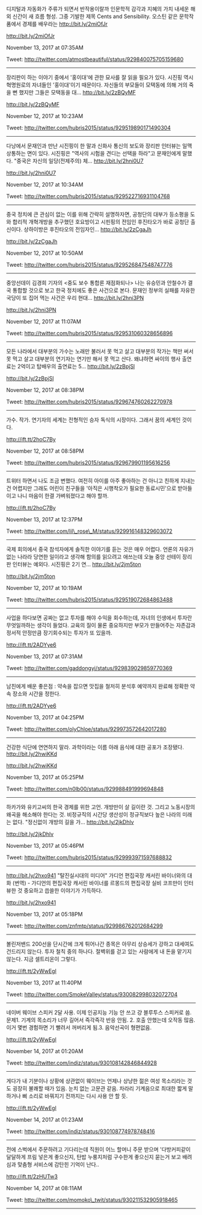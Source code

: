 

디지털과 자동화가 주류가 되면서 반작용이랄까 인문학적 감각과 지혜의 가치 내세운 해외 신간이 새 흐름 형성. 그중 기발한 제목 Cents and Sensibility. 오스틴 같은 문학작품에서 경제를 배우라는 http://bit.ly/2miOfJr



http://bit.ly/2miOfJr



November 13, 2017 at 07:35AM



Tweet: http://twitter.com/atmostbeautiful/status/929840075705159680



----------------------------------



장리판이 하는 이야기 중에서 '홍이대'에 관한 묘사를 잘 읽을 필요가 있다. 시진핑 역시 혁명원로의 자녀들인 '홍이대'이기 때문이다. 자신들의 부모들이 모택동에 의해 거의 죽을 뻔 했지만 그들은 모택동을 대… http://bit.ly/2zBQyMF



http://bit.ly/2zBQyMF



November 12, 2017 at 10:23AM



Tweet: http://twitter.com/hubris2015/status/929519890171490304



----------------------------------



다낭에서 문재인과 만난 시진핑이 한 말과 신화사 통신의 보도와 장리판 인터뷰는 일맥상통하는 면이 있다. 시진핑은 "역사의 시험을 견디는 선택을 하라"고 문재인에게 말했다. "중국은 자신의 일당\(전제주의\) 체… http://bit.ly/2hni0U7



http://bit.ly/2hni0U7



November 12, 2017 at 10:34AM



Tweet: http://twitter.com/hubris2015/status/929522716931104768



----------------------------------



중국 정치에 큰 관심이 없는 이를 위해 간략히 설명하자면, 공청단의 대부가 등소평을 도와 합리적 개혁개방을 추구했던 호요방이고 시핀핑의 전임인 후진타오가 바로 공청단 출신이다. 상하이방은 후진타오의 전임자인… http://bit.ly/2zCgaJh



http://bit.ly/2zCgaJh



November 12, 2017 at 10:50AM



Tweet: http://twitter.com/hubris2015/status/929526847548747776



----------------------------------



중앙선데이 김경희 기자의 &lt;중도 보수 통합론 재점화되나&gt; 나는 유승민과 안철수가 결국 통합할 것으로 보고 한국 정치에도 좋은 사건으로 본다. 문재인 정부의 실패를 자유한국당이 또 집어 먹는 사건은 우리 현대… http://bit.ly/2hni3PN



http://bit.ly/2hni3PN



November 12, 2017 at 11:07AM



Tweet: http://twitter.com/hubris2015/status/929531060328656896



----------------------------------



모든 나라에서 대부분의 가수는 노래만 불러서 못 먹고 살고 대부분의 작가는 책만 써서 못 먹고 살고 대부분의 연기자는 연기만 해서 못 먹고 산다. 왜냐하면 싸이의 행사 출연료는 2억이고 탑배우의 출연료는 5… http://bit.ly/2zBpjSl



http://bit.ly/2zBpjSl



November 12, 2017 at 08:38PM



Tweet: http://twitter.com/hubris2015/status/929674760262270978



----------------------------------



가수. 작가. 연기자의 세계는 전형적인 승자 독식의 시장이다. 그래서 꿈의 세계인 것이다.



http://ift.tt/2hoC7By



November 12, 2017 at 08:58PM



Tweet: http://twitter.com/hubris2015/status/929679901195616256



----------------------------------



트위터 하면서 나도 조금 변했다. 여전히 아이를 아주 좋아하는 건 아니고 친하게 지내는 건 어렵지만 그래도 어린이 친구들을 '아직은 시행착오가 필요한 동료시민'으로 받아들이고 나니 마음이 한결 가벼워졌다고 해야 할까.



http://ift.tt/2hoC7By



November 13, 2017 at 12:37PM



Tweet: http://twitter.com/lil\_rose\_M/status/929916148329603072



----------------------------------



국제 회의에서 중국 참석자에게 솔직한 이야기를 듣는 것은 매우 어렵다. 언론의 자유가 없는 나라라 당연한 일이라고 생각해 함의를 읽으려고 애쓰는데 오늘 중앙 선테이 장리판 인터뷰는 예외다. 시진핑은 2기 연… http://bit.ly/2jm5ton



http://bit.ly/2jm5ton



November 12, 2017 at 10:19AM



Tweet: http://twitter.com/hubris2015/status/929519072684863488



----------------------------------



사업을 하다보면 공짜는 없고 투자를 해야 수익을 회수하는데, 자녀의 인생에서 투자란 무엇일까하는 생각이 들었다. 교육의 질이 물론 중요하지만 부모가 만들어주는 자존감과 정서적 안정만큼 장기회수되는 투자가 또 있을까.



http://ift.tt/2ADYye6



November 13, 2017 at 07:31AM



Tweet: http://twitter.com/gaddongyi/status/929839029859770369



----------------------------------



남친에게 배운 좋은점 : 약속을 잡으면 맛집을 철저히 분석후 예약까지 완료해 정확한 약속 장소와 시간을 정한다.



http://ift.tt/2ADYye6



November 13, 2017 at 04:25PM



Tweet: http://twitter.com/olyChloe/status/929973572642017280



----------------------------------



건강한 식단에 연연하지 말라. 과학이라는 이름 아래 음식에 대한 공포가 조장됐다. http://bit.ly/2hwiKKd



http://bit.ly/2hwiKKd



November 13, 2017 at 05:25PM



Tweet: http://twitter.com/n0lb00/status/929988491999694848



----------------------------------



하카가와 유키고씨의 한국 경제를 위한 고언. 개방만이 살 길이란 것. 그리고 노동시장의 왜곡을 해소해야 한다는 것. 비정규직의 시간당 생산성이 정규직보다 높은 나라의 미래는 없다. "정신없이 개방의 길을 가… http://bit.ly/2jkDhlv



http://bit.ly/2jkDhlv



November 13, 2017 at 05:46PM



Tweet: http://twitter.com/hubris2015/status/929993971597688832



----------------------------------



http://bit.ly/2hxo941 "탈진실시대의 미디어" 가디언 편집국장 캐서린 바이너와의 대화 \(번역\) - 가디언의 편집국장 캐서린 바이너를 르몽드의 편집국장 실비 코프만이 인터뷰한 것 중요하고 씁쓸한 이야기가 가득하다.



http://bit.ly/2hxo941



November 13, 2017 at 05:18PM



Tweet: http://twitter.com/znfmtp/status/929986762012684299



----------------------------------



볼린저밴드 200선을 단시간에 크게 튀어나간 종목은 아무리 상승세가 강하고 대세여도 건드리지 않는다. 투자 철칙 중의 하나다. 절벽위를 걷고 있는 사람에게 내 돈을 맡기지 않는다. 지금 셀트리온이 그렇다.



http://ift.tt/2yWwEgl



November 13, 2017 at 11:40PM



Tweet: http://twitter.com/SmokeValley/status/930082998032072704



----------------------------------



네이버 웨이브 스피커 2달 사용. 이제 인공지능 기능 안 쓰고 걍 블루투스 스피커로 씀. 문제1. 기계의 목소리가 너무 길어서 즉각즉각 반응 안됨. 2. 호출 안했는데 오작동 많음. 이거 몇번 경험하면 기 빨려서 꺼버리게 됨.3. 음악선곡이 형편없음.



http://ift.tt/2yWwEgl



November 14, 2017 at 01:20AM



Tweet: http://twitter.com/indiz/status/930108142846844928



----------------------------------



게다가 내 기분이나 상황에 상관없이 웨이브는 언제나 상냥한 젊은 여성 목소리라는 것도 굉장히 불쾌할 때가 있음. 눈치 없는 고문관 같음. 차라리 기계음으로 최대한 짧게 말하거나 삐 소리로 바꿔지기 전까지는 다시 사용 안 할 듯.



http://ift.tt/2yWwEgl



November 14, 2017 at 01:23AM



Tweet: http://twitter.com/indiz/status/930108774978748416



----------------------------------



전에 스벅에서 주문하려고 기다리는데 직원이 어느 할머니 주문 받으며 '다방커피같이 달달하게 프림 넣은게 좋으신지, 탄밥 누룽지처럼 구수한게 좋으신지 묻는거 보고 배려심과 맞춤형 서비스에 감탄힌 기억이 난다..



http://ift.tt/2zHUTw3



November 14, 2017 at 08:11AM



Tweet: http://twitter.com/momoko\_twit/status/930211532905918465



----------------------------------



